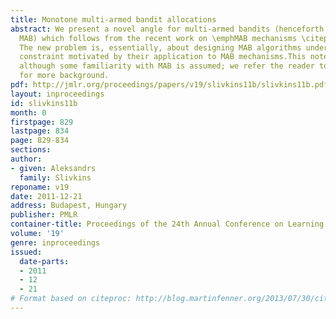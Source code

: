 ```yaml
---
title: Monotone multi-armed bandit allocations
abstract: We present a novel angle for multi-armed bandits (henceforth abbreviated
  MAB) which follows from the recent work on \emphMAB mechanisms \citepMechMAB-ec09,DevanurK08,Transform-ec10.
  The new problem is, essentially, about designing MAB algorithms under an additional
  constraint motivated by their application to MAB mechanisms.This note is self-contained,
  although some familiarity with MAB is assumed; we refer the reader to \citeCesaBL-book
  for more background.
pdf: http://jmlr.org/proceedings/papers/v19/slivkins11b/slivkins11b.pdf
layout: inproceedings
id: slivkins11b
month: 0
firstpage: 829
lastpage: 834
page: 829-834
sections: 
author:
- given: Aleksandrs
  family: Slivkins
reponame: v19
date: 2011-12-21
address: Budapest, Hungary
publisher: PMLR
container-title: Proceedings of the 24th Annual Conference on Learning Theory
volume: '19'
genre: inproceedings
issued:
  date-parts:
  - 2011
  - 12
  - 21
# Format based on citeproc: http://blog.martinfenner.org/2013/07/30/citeproc-yaml-for-bibliographies/
---
```

